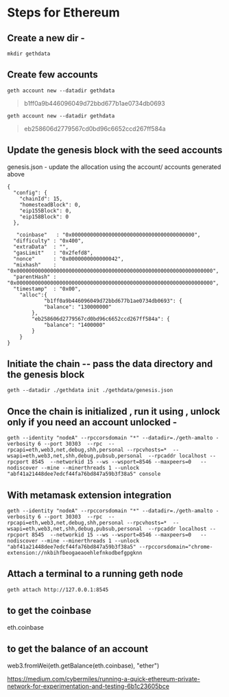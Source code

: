 # Steps for Ethereum
## Create a new dir - 
```
mkdir gethdata
```

## Create few accounts
```
geth account new --datadir gethdata
```

> b1ff0a9b446096049d72bbd677b1ae0734db0693
```
geth account new --datadir gethdata
```
> eb258606d2779567cd0bd96c6652ccd267ff584a


## Update the genesis block with the seed accounts 
genesis.json - update the allocation using the account/ accounts generated above
```
{
  "config": {
    "chainId": 15,
    "homesteadBlock": 0,
    "eip155Block": 0,
    "eip158Block": 0
  },

   "coinbase"   : "0x0000000000000000000000000000000000000000",
  "difficulty" : "0x400",
  "extraData"  : "",
  "gasLimit"   : "0x2fefd8",
  "nonce"      : "0x0000000000000042",
  "mixhash"    : "0x0000000000000000000000000000000000000000000000000000000000000000",
  "parentHash" : "0x0000000000000000000000000000000000000000000000000000000000000000",
  "timestamp"  : "0x00",
  	"alloc":{
	        "b1ff0a9b446096049d72bbd677b1ae0734db0693": {
			"balance": "130000000"
		},
		"eb258606d2779567cd0bd96c6652ccd267ff584a": {
			"balance": "1400000"
		}
	}
}
```

## Initiate the chain -- pass the data directory and the genesis block
```
geth --datadir ./gethdata init ./gethdata/genesis.json
```
## Once the chain is initialized , run it using , unlock only if you need an account unlocked -
```
geth --identity "nodeA" --rpccorsdomain "*" --datadir=./geth-amalto -verbosity 6 --port 30303  --rpc  --rpcapi=eth,web3,net,debug,shh,personal --rpcvhosts=*  --wsapi=eth,web3,net,shh,debug,pubsub,personal  --rpcaddr localhost --rpcport 8545  --networkid 15 --ws --wsport=8546 --maxpeers=0   --nodiscover --mine --minerthreads 1 --unlock "abf41a21448dee7edcf44fa76bd847a59b3f38a5" console
```

## With metamask extension integration
```
geth --identity "nodeA" --rpccorsdomain "*" --datadir=./geth-amalto -verbosity 6 --port 30303  --rpc  --rpcapi=eth,web3,net,debug,shh,personal --rpcvhosts=*  --wsapi=eth,web3,net,shh,debug,pubsub,personal  --rpcaddr localhost --rpcport 8545  --networkid 15 --ws --wsport=8546 --maxpeers=0   --nodiscover --mine --minerthreads 1 --unlock "abf41a21448dee7edcf44fa76bd847a59b3f38a5" --rpccorsdomain="chrome-extension://nkbihfbeogaeaoehlefnkodbefgpgknn 
```

## Attach a terminal to a running geth node
```
geth attach http://127.0.0.1:8545
```

## to get the coinbase
eth.coinbase

## to get the balance of an account
web3.fromWei(eth.getBalance(eth.coinbase), "ether")


https://medium.com/cybermiles/running-a-quick-ethereum-private-network-for-experimentation-and-testing-6b1c23605bce
